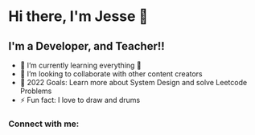 # Hi there, I'm Jesse  👋 



## I'm a Developer, and Teacher!!

- 🌱 I’m currently learning everything 🤣
- 👯 I’m looking to collaborate with other content creators
- 🥅 2022 Goals: Learn more about System Design and solve Leetcode Problems
- ⚡ Fun fact: I love to draw and  drums


### Connect with me:
[linkedin]:https://linkedin.com/in/codeSTACKr


